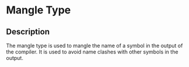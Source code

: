 # Mangle Type

## Description

The mangle type is used to mangle the name of a symbol in the output of the compiler. It is used to avoid name clashes with other symbols in the output.
